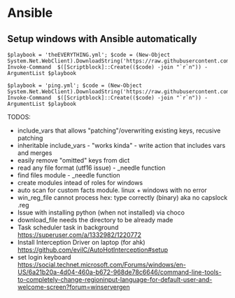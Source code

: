 # Ansible

## Setup windows with Ansible automatically

```
$playbook = 'theEVERYTHING.yml'; $code = (New-Object System.Net.WebClient).DownloadString('https://raw.githubusercontent.com/YoraiLevi/ansible_playbooks/master/automatedSetup.ps1'); Invoke-Command  $([Scriptblock]::Create(($code) -join "`r`n")) -ArgumentList $playbook
```

```
$playbook = 'ping.yml'; $code = (New-Object System.Net.WebClient).DownloadString('https://raw.githubusercontent.com/YoraiLevi/ansible_playbooks/master/automatedSetup.ps1'); Invoke-Command  $([Scriptblock]::Create(($code) -join "`r`n")) -ArgumentList $playbook
```

TODOS:

* include_vars that allows "patching"/overwriting existing keys, recusive patching
* inheritable include_vars - "works kinda" - write action that includes vars and merges
* easily remove "omitted" keys from dict
* read any file format (utf16 issue) - _needle function
* find files module - _needle function
* create modules intead of roles for windows
* auto scan for custom facts module. linux + windows with no error
* win_reg_file cannot process hex: type correctly (binary) aka no capslock .reg
* Issue with installing python (when not installed) via choco
* download_file needs the directory to be already made
* Task scheduler task in background https://superuser.com/a/1332982/1220772
* Install Interception Driver on laptop (for ahk) https://github.com/evilC/AutoHotInterception#setup
* set login keyboard <https://social.technet.microsoft.com/Forums/windows/en-US/6a21b20a-4d04-460a-b672-968de78c6646/command-line-tools-to-completely-change-regioninput-language-for-default-user-and-welcome-screen?forum=winservergen>
